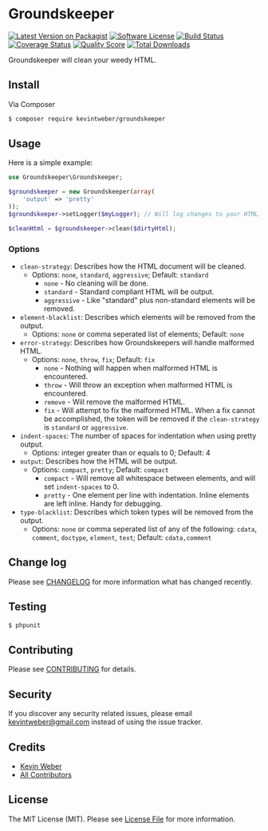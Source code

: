 # Groundskeeper

[![Latest Version on Packagist][ico-version]][link-packagist]
[![Software License][ico-license]](LICENSE.md)
[![Build Status][ico-travis]][link-travis]
[![Coverage Status][ico-scrutinizer]][link-scrutinizer]
[![Quality Score][ico-code-quality]][link-code-quality]
[![Total Downloads][ico-downloads]][link-downloads]

Groundskeeper will clean your weedy HTML.

## Install

Via Composer

``` bash
$ composer require kevintweber/groundskeeper
```

## Usage

Here is a simple example:

``` php
use Groundskeeper\Groundskeeper;

$groundskeeper = new Groundskeeper(array(
    'output' => 'pretty'
));
$groundskeeper->setLogger($myLogger); // Will log changes to your HTML.

$cleanHtml = $groundskeeper->clean($dirtyHtml);
```

### Options
* `clean-strategy`: Describes how the HTML document will be cleaned.
  * Options: `none`, `standard`, `aggressive`; Default: `standard`
    * `none` - No cleaning will be done.
    * `standard` - Standard compliant HTML will be output.
    * `aggressive` - Like "standard" plus non-standard elements will be removed.
* `element-blacklist`: Describes which elements will be removed from the output.
  * Options: `none` or comma seperated list of elements; Default: `none`
* `error-strategy`: Describes how Groundskeepers will handle malformed HTML.
  * Options: `none`, `throw`, `fix`; Default: `fix`
    * `none` - Nothing will happen when malformed HTML is encountered.
    * `throw` - Will throw an exception when malformed HTML is encountered.
    * `remove` - Will remove the malformed HTML.
    * `fix` - Will attempt to fix the malformed HTML.  When a fix cannot be accomplished, the token will be removed if the `clean-strategy` is `standard` or `aggressive`.
* `indent-spaces`: The number of spaces for indentation when using pretty output.
  * Options: integer greater than or equals to 0; Default: 4
* `output`: Describes how the HTML will be output.
  * Options: `compact`, `pretty`; Default: `compact`
    * `compact` - Will remove all whitespace between elements, and will set `indent-spaces` to 0.
    * `pretty` - One element per line with indentation.  Inline elements are left inline.  Handy for debugging.
* `type-blacklist`: Describes which token types will be removed from the output.
  * Options: `none` or comma seperated list of any of the following: `cdata`, `comment`, `doctype`, `element`, `text`; Default: `cdata,comment`

## Change log

Please see [CHANGELOG](CHANGELOG.md) for more information what has changed recently.

## Testing

``` bash
$ phpunit
```

## Contributing

Please see [CONTRIBUTING](CONTRIBUTING.md) for details.

## Security

If you discover any security related issues, please email kevintweber@gmail.com instead of using the issue tracker.

## Credits

- [Kevin Weber][link-author]
- [All Contributors][link-contributors]

## License

The MIT License (MIT). Please see [License File](LICENSE.md) for more information.

[ico-version]: https://img.shields.io/packagist/v/kevintweber/groundskeeper.svg?style=flat-square
[ico-license]: https://img.shields.io/badge/license-MIT-brightgreen.svg?style=flat-square
[ico-travis]: https://img.shields.io/travis/kevintweber/Groundskeeper/master.svg?style=flat-square
[ico-scrutinizer]: https://img.shields.io/scrutinizer/coverage/g/kevintweber/Groundskeeper.svg?style=flat-square
[ico-code-quality]: https://img.shields.io/scrutinizer/g/kevintweber/Groundskeeper.svg?style=flat-square
[ico-downloads]: https://img.shields.io/packagist/dt/kevintweber/groundskeeper.svg?style=flat-square

[link-packagist]: https://packagist.org/packages/kevintweber/groundskeeper
[link-travis]: https://travis-ci.org/kevintweber/Groundskeeper
[link-scrutinizer]: https://scrutinizer-ci.com/g/kevintweber/Groundskeeper/code-structure
[link-code-quality]: https://scrutinizer-ci.com/g/kevintweber/Groundskeeper
[link-downloads]: https://packagist.org/packages/kevintweber/groundskeeper
[link-author]: https://github.com/kevintweber
[link-contributors]: ../../contributors

